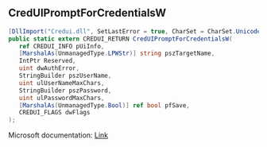 ## CredUIPromptForCredentialsW

```csharp
[DllImport("Credui.dll", SetLastError = true, CharSet = CharSet.Unicode)]
public static extern CREDUI_RETURN CredUIPromptForCredentialsW(
   ref CREDUI_INFO pUiInfo,
   [MarshalAs(UnmanagedType.LPWStr)] string pszTargetName,
   IntPtr Reserved,
   uint dwAuthError,
   StringBuilder pszUserName,
   uint ulUserNameMaxChars,
   StringBuilder pszPassword,
   uint ulPasswordMaxChars,
   [MarshalAs(UnmanagedType.Bool)] ref bool pfSave,
   CREDUI_FLAGS dwFlags
);
```

Microsoft documentation: [Link](https://learn.microsoft.com/en-us/windows/win32/api/wincred/nf-wincred-creduipromptforcredentialsw)
